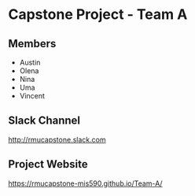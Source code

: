 # Capstone Project -  Team A

## Members
- Austin
- Olena
- Nina
- Uma
- Vincent


## Slack Channel
http://rmucapstone.slack.com

## Project Website
https://rmucapstone-mis590.github.io/Team-A/
